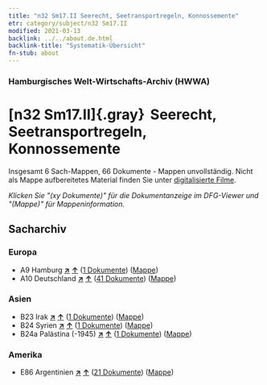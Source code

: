 ```yaml
---
title: "n32 Sm17.II Seerecht, Seetransportregeln, Konnossemente"
etr: category/subject/n32 Sm17.II
modified: 2021-03-13
backlink: ../../about.de.html
backlink-title: "Systematik-Übersicht"
fn-stub: about
---
```


### Hamburgisches Welt-Wirtschafts-Archiv (HWWA)
# [n32 Sm17.II]{.gray}&#8201; Seerecht, Seetransportregeln, Konnossemente&#160; 




Insgesamt 6 Sach-Mappen, 66 Dokumente - Mappen unvollständig.
Nicht als Mappe aufbereitetes Material finden Sie unter [digitalisierte Filme](/film/h1_sh).

_Klicken Sie "(xy Dokumente)" für die Dokumentanzeige im DFG-Viewer und "(Mappe)" für Mappeninformation._

## Sacharchiv




### Europa

- A9 Hamburg [**&nearr;**](../../../geo/i/140905/about.de.html "Hamburg (alle Mappen)") [**&uarr;**](../../../geo/about.de.html#A9 "Ländersystematik") (<a href="https://pm20.zbw.eu/dfgview/sh/140905,145589" title="über: Hamburg : Seerecht, Seetransportregeln, Konnossemente" target="_blank">1 Dokumente</a>) ([Mappe](http://purl.org/pressemappe20/folder/sh/140905,145589))
- A10 Deutschland [**&nearr;**](../../../geo/i/126128/about.de.html "Deutschland (alle Mappen)") [**&uarr;**](../../../geo/about.de.html#A10 "Ländersystematik") (<a href="https://pm20.zbw.eu/dfgview/sh/126128,145589" title="über: Deutschland : Seerecht, Seetransportregeln, Konnossemente" target="_blank">41 Dokumente</a>) ([Mappe](http://purl.org/pressemappe20/folder/sh/126128,145589))

### Asien

- B23 Irak [**&nearr;**](../../../geo/i/141113/about.de.html "Irak (alle Mappen)") [**&uarr;**](../../../geo/about.de.html#B23 "Ländersystematik") (<a href="https://pm20.zbw.eu/dfgview/sh/141113,145589" title="über: Irak : Seerecht, Seetransportregeln, Konnossemente" target="_blank">1 Dokumente</a>) ([Mappe](http://purl.org/pressemappe20/folder/sh/141113,145589))
- B24 Syrien [**&nearr;**](../../../geo/i/141114/about.de.html "Syrien (alle Mappen)") [**&uarr;**](../../../geo/about.de.html#B24 "Ländersystematik") (<a href="https://pm20.zbw.eu/dfgview/sh/141114,145589" title="über: Syrien : Seerecht, Seetransportregeln, Konnossemente" target="_blank">1 Dokumente</a>) ([Mappe](http://purl.org/pressemappe20/folder/sh/141114,145589))
- B24a Palästina (-1945) [**&nearr;**](../../../geo/i/141115/about.de.html "Palästina (-1945) (alle Mappen)") [**&uarr;**](../../../geo/about.de.html#B24a "Ländersystematik") (<a href="https://pm20.zbw.eu/dfgview/sh/141115,145589" title="über: Palästina (-1945) : Seerecht, Seetransportregeln, Konnossemente" target="_blank">1 Dokumente</a>) ([Mappe](http://purl.org/pressemappe20/folder/sh/141115,145589))

### Amerika

- E86 Argentinien [**&nearr;**](../../../geo/i/141692/about.de.html "Argentinien (alle Mappen)") [**&uarr;**](../../../geo/about.de.html#E86 "Ländersystematik") (<a href="https://pm20.zbw.eu/dfgview/sh/141692,145589" title="über: Argentinien : Seerecht, Seetransportregeln, Konnossemente" target="_blank">21 Dokumente</a>) ([Mappe](http://purl.org/pressemappe20/folder/sh/141692,145589))


